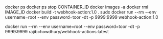 docker ps
docker ps stop CONTAINER_ID
docker images -a
docker rmi IMAGE_ID
docker build -t webhook-action:1.0 .
sudo docker run --rm --env username=root --env password=toor -dt -p 9999:9999 webhook-action:1.0

docker run --rm --env username=root --env password=toor -dt -p 9999:9999 rajibchowdhury/webhook-actions:latest